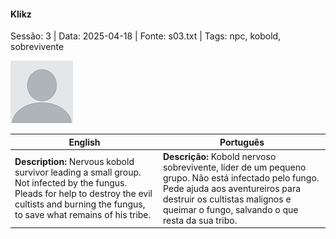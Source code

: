 
#### Klikz

Sessão: 3 | Data: 2025-04-18 | Fonte: s03.txt | Tags: npc, kobold, sobrevivente

![Klikz](docs/dm/npc/blank.png)

| English | Português |
|---------|-----------|
| **Description:** Nervous kobold survivor leading a small group. Not infected by the fungus. Pleads for help to destroy the evil cultists and burning the fungus, to save what remains of his tribe. | **Descrição:** Kobold nervoso sobrevivente, líder de um pequeno grupo. Não está infectado pelo fungo. Pede ajuda aos aventureiros para destruir os cultistas malignos e queimar o fungo, salvando o que resta da sua tribo. |



















